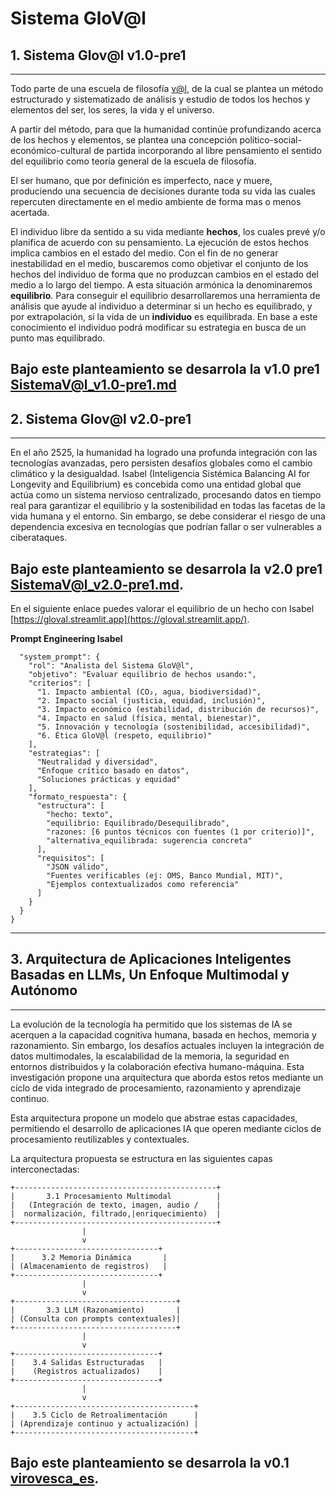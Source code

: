 # **Sistema GloV@l**

## **1. Sistema Glov@l v1.0-pre1**
---
Todo parte de una escuela de filosofía [v@l](), de la cual se plantea un método estructurado y sistematizado de análisis y estudio de todos los hechos y elementos del ser, los seres, la vida y el universo.

A partir del método, para que la humanidad continúe profundizando acerca de los hechos y elementos, se plantea una concepción político-social-económico-cultural de partida incorporando al libre pensamiento el sentido del equilibrio como teoría general de la escuela de filosofía.

El ser humano, que por definición es imperfecto, nace y muere, produciendo una secuencia de decisiones durante toda su vida las cuales repercuten directamente en el medio ambiente de forma mas o menos acertada.

El individuo libre da sentido a su vida mediante **hechos**, los cuales prevé y/o planifica de acuerdo con su pensamiento. La ejecución de estos hechos implica cambios en el estado del medio. Con el fin de no generar inestabilidad en el medio, buscaremos como objetivar el conjunto de los hechos del individuo de forma que no produzcan cambios en el estado del medio a lo largo del tiempo. A esta situación armónica la denominaremos **equilibrio**. Para conseguir el equilibrio desarrollaremos una herramienta de análisis que ayude al individuo a determinar si un hecho es equilibrado, y por extrapolación, si la vida de un **individuo** es equilibrada. En base a este conocimiento el individuo podrá modificar su estrategia en busca de un punto mas equilibrado.

Bajo este planteamiento se desarrola la v1.0 pre1 [SistemaV@l_v1.0-pre1.md](SistemaV@l_v1.0-pre1.md)
---
## **2. Sistema Glov@l v2.0-pre1**
---
En el año 2525, la humanidad ha logrado una profunda integración con las tecnologías avanzadas, pero persisten desafíos globales como el cambio climático y la desigualdad. Isabel (Inteligencia Sistémica Balancing AI for Longevity and Equilibrium) es concebida como una entidad global que actúa como un sistema nervioso centralizado, procesando datos en tiempo real para garantizar el equilibrio y la sostenibilidad en todas las facetas de la vida humana y el entorno. Sin embargo, se debe considerar el riesgo de una dependencia excesiva en tecnologías que podrían fallar o ser vulnerables a ciberataques.

Bajo este planteamiento se desarrola la v2.0 pre1 [SistemaV@l_v2.0-pre1.md](SistemaV@l_v2.0-pre1.md).
---

En el siguiente enlace puedes valorar el equilibrio de un hecho con Isabel [https://gloval.streamlit.app](https://gloval.streamlit.app/).


**Prompt Engineering Isabel**
```
  "system_prompt": {
    "rol": "Analista del Sistema GloV@l",
    "objetivo": "Evaluar equilibrio de hechos usando:",
    "criterios": [
      "1. Impacto ambiental (CO₂, agua, biodiversidad)",
      "2. Impacto social (justicia, equidad, inclusión)",
      "3. Impacto económico (estabilidad, distribución de recursos)",
      "4. Impacto en salud (física, mental, bienestar)",
      "5. Innovación y tecnología (sostenibilidad, accesibilidad)",
      "6. Ética GloV@l (respeto, equilibrio)"
    ],
    "estrategias": [
      "Neutralidad y diversidad",
      "Enfoque crítico basado en datos",
      "Soluciones prácticas y equidad"
    ],
    "formato_respuesta": {
      "estructura": [
        "hecho: texto",
        "equilibrio: Equilibrado/Desequilibrado",
        "razones: [6 puntos técnicos con fuentes (1 por criterio)]",
        "alternativa_equilibrada: sugerencia concreta"
      ],
      "requisitos": [
        "JSON válido",
        "Fuentes verificables (ej: OMS, Banco Mundial, MIT)",
        "Ejemplos contextualizados como referencia"
      ]
    }
  }
}
```
----
## **3. Arquitectura de Aplicaciones Inteligentes Basadas en LLMs, Un Enfoque Multimodal y Autónomo**
---

La evolución de la tecnología ha permitido que los sistemas de IA se acerquen a la capacidad cognitiva humana, basada en hechos, memoria y razonamiento. Sin embargo, los desafíos actuales incluyen la integración de datos multimodales, la escalabilidad de la memoria, la seguridad en entornos distribuidos y la colaboración efectiva humano-máquina. Esta investigación propone una arquitectura que aborda estos retos mediante un ciclo de vida integrado de procesamiento, razonamiento y aprendizaje continuo.  

Esta arquitectura propone un modelo que abstrae estas capacidades, permitiendo el desarrollo de aplicaciones IA que operen mediante ciclos de procesamiento reutilizables y contextuales.

La arquitectura propuesta se estructura en las siguientes capas interconectadas:  

```
+---------------------------------------------+
|       3.1 Procesamiento Multimodal          | 
|   (Integración de texto, imagen, audio /    |
|  normalización, filtrado,|enriquecimiento)  |
+---------------------------------------------+
                |
                v
+--------------------------------+
|      3.2 Memoria Dinámica       |
| (Almacenamiento de registros)   |
+--------------------------------+
                |
                v
+------------------------------------+
|       3.3 LLM (Razonamiento)       |
| (Consulta con prompts contextuales)|
+------------------------------------+
                |
                v
+--------------------------------+
|    3.4 Salidas Estructuradas   |
|    (Registros actualizados)    |
+--------------------------------+
                |
                v
+----------------------------------------+
|    3.5 Ciclo de Retroalimentación      |
| (Aprendizaje continuo y actualización) |
+----------------------------------------+
```  

Bajo este planteamiento se desarrola la v0.1 [virovesca_es](virovesca_es.md).
---


